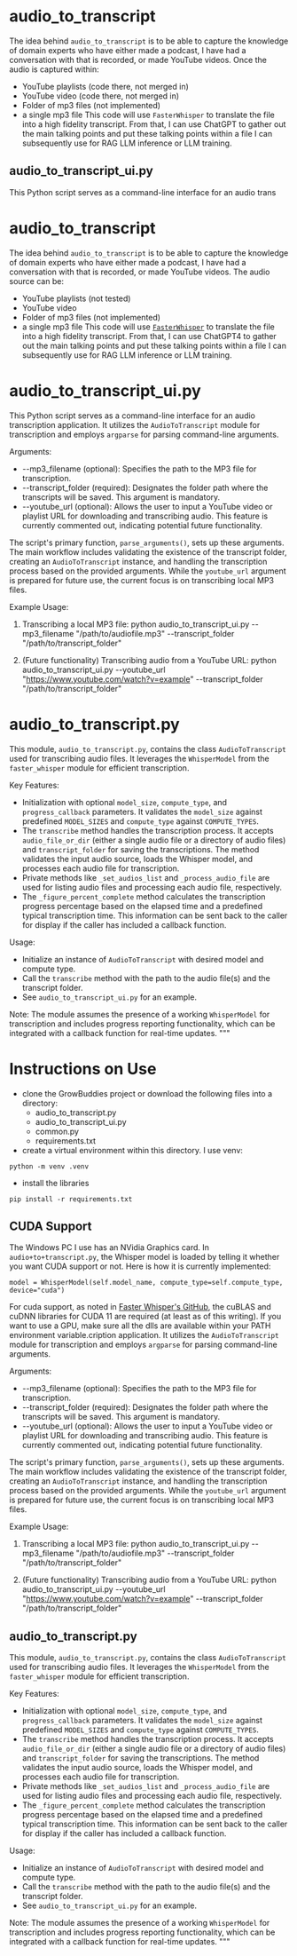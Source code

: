 
# audio_to_transcript
The idea behind `audio_to_transcript` is to be able to capture the knowledge of domain experts who have either made a podcast, I have had a conversation with that is recorded, or made YouTube videos.  Once the audio is captured within:
- YouTube playlists (code there, not merged in)
- YouTube video (code there, not merged in)
- Folder of mp3 files (not implemented)
- a single mp3 file
This code will use `FasterWhisper` to translate the file into a high fidelity transcript.  From that, I can use ChatGPT to gather out the main talking points and put these talking points within a file I can subsequently use for RAG LLM inference or LLM training.
## audio_to_transcript_ui.py
This Python script serves as a command-line interface for an audio trans
# audio_to_transcript
The idea behind `audio_to_transcript` is to be able to capture the knowledge of domain experts who have either made a podcast, I have had a conversation with that is recorded, or made YouTube videos.  The audio source can be:
- YouTube playlists (not tested)
- YouTube video 
- Folder of mp3 files (not implemented)
- a single mp3 file
This code will use [`FasterWhisper`](https://github.com/SYSTRAN/faster-whisper) to translate the file into a high fidelity transcript.  From that, I can use ChatGPT4 to gather out the main talking points and put these talking points within a file I can subsequently use for RAG LLM inference or LLM training.

# audio_to_transcript_ui.py
This Python script serves as a command-line interface for an audio transcription application. It utilizes the `AudioToTranscript` module for transcription and employs `argparse` for parsing command-line arguments.

Arguments:
- --mp3_filename (optional): Specifies the path to the MP3 file for transcription.
- --transcript_folder (required): Designates the folder path where the transcripts will be saved. This argument is mandatory.
- --youtube_url (optional): Allows the user to input a YouTube video or playlist URL for downloading and transcribing audio. This feature is currently commented out, indicating potential future functionality.

The script's primary function, `parse_arguments()`, sets up these arguments. The main workflow includes validating the existence of the transcript folder, creating an `AudioToTranscript` instance, and handling the transcription process based on the provided arguments. While the `youtube_url` argument is prepared for future use, the current focus is on transcribing local MP3 files.

Example Usage:
1. Transcribing a local MP3 file:
   python audio_to_transcript_ui.py --mp3_filename "/path/to/audiofile.mp3" --transcript_folder "/path/to/transcript_folder"

2. (Future functionality) Transcribing audio from a YouTube URL:
   python audio_to_transcript_ui.py --youtube_url "https://www.youtube.com/watch?v=example" --transcript_folder "/path/to/transcript_folder"

# audio_to_transcript.py
This module, `audio_to_transcript.py`, contains the class `AudioToTranscript` used for transcribing audio files. It leverages the `WhisperModel` from the `faster_whisper` module for efficient transcription.

Key Features:
- Initialization with optional `model_size`, `compute_type`, and `progress_callback` parameters. It validates the `model_size` against predefined `MODEL_SIZES` and `compute_type` against `COMPUTE_TYPES`.
- The `transcribe` method handles the transcription process. It accepts `audio_file_or_dir` (either a single audio file or a directory of audio files) and `transcript_folder` for saving the transcriptions. The method validates the input audio source, loads the Whisper model, and processes each audio file for transcription.
- Private methods like `_set_audios_list` and `_process_audio_file` are used for listing audio files and processing each audio file, respectively.
- The `_figure_percent_complete` method calculates the transcription progress percentage based on the elapsed time and a predefined typical transcription time. This information can be sent back to the caller for display if the caller has included a callback function.

Usage:
- Initialize an instance of `AudioToTranscript` with desired model and compute type.
- Call the `transcribe` method with the path to the audio file(s) and the transcript folder.
- See `audio_to_transcript_ui.py` for an example.

Note: The module assumes the presence of a working `WhisperModel` for transcription and includes progress reporting functionality, which can be integrated with a callback function for real-time updates.
"""
# Instructions on Use
- clone the GrowBuddies project or download the following files into a directory:
   - audio_to_transcript.py
   - audio_to_transcript_ui.py
   - common.py
   - requirements.txt
- create a virtual environment within this directory.  I use venv:
```
python -m venv .venv
```
- install the libraries
```
pip install -r requirements.txt
```
## CUDA Support
The Windows PC I use has an NVidia Graphics card.  In `audio+to+transcript.py`, the Whisper model is loaded by telling it whether you want CUDA support or not.  Here is how it is currently implemented:
```
model = WhisperModel(self.model_name, compute_type=self.compute_type, device="cuda")
```
For cuda support, as noted in [Faster Whisper's GitHub](https://github.com/SYSTRAN/faster-whisper?tab=readme-ov-file#gpu), the cuBLAS and cuDNN libraries for CUDA 11 are required (at least as of this writing). If you want to use a GPU, make sure all the dlls are available within your PATH environment variable.cription application. It utilizes the `AudioToTranscript` module for transcription and employs `argparse` for parsing command-line arguments.

Arguments:
- --mp3_filename (optional): Specifies the path to the MP3 file for transcription.
- --transcript_folder (required): Designates the folder path where the transcripts will be saved. This argument is mandatory.
- --youtube_url (optional): Allows the user to input a YouTube video or playlist URL for downloading and transcribing audio. This feature is currently commented out, indicating potential future functionality.

The script's primary function, `parse_arguments()`, sets up these arguments. The main workflow includes validating the existence of the transcript folder, creating an `AudioToTranscript` instance, and handling the transcription process based on the provided arguments. While the `youtube_url` argument is prepared for future use, the current focus is on transcribing local MP3 files.

Example Usage:
1. Transcribing a local MP3 file:
   python audio_to_transcript_ui.py --mp3_filename "/path/to/audiofile.mp3" --transcript_folder "/path/to/transcript_folder"

2. (Future functionality) Transcribing audio from a YouTube URL:
   python audio_to_transcript_ui.py --youtube_url "https://www.youtube.com/watch?v=example" --transcript_folder "/path/to/transcript_folder"

## audio_to_transcript.py
This module, `audio_to_transcript.py`, contains the class `AudioToTranscript` used for transcribing audio files. It leverages the `WhisperModel` from the `faster_whisper` module for efficient transcription.

Key Features:
- Initialization with optional `model_size`, `compute_type`, and `progress_callback` parameters. It validates the `model_size` against predefined `MODEL_SIZES` and `compute_type` against `COMPUTE_TYPES`.
- The `transcribe` method handles the transcription process. It accepts `audio_file_or_dir` (either a single audio file or a directory of audio files) and `transcript_folder` for saving the transcriptions. The method validates the input audio source, loads the Whisper model, and processes each audio file for transcription.
- Private methods like `_set_audios_list` and `_process_audio_file` are used for listing audio files and processing each audio file, respectively.
- The `_figure_percent_complete` method calculates the transcription progress percentage based on the elapsed time and a predefined typical transcription time. This information can be sent back to the caller for display if the caller has included a callback function.

Usage:
- Initialize an instance of `AudioToTranscript` with desired model and compute type.
- Call the `transcribe` method with the path to the audio file(s) and the transcript folder.
- See `audio_to_transcript_ui.py` for an example.

Note: The module assumes the presence of a working `WhisperModel` for transcription and includes progress reporting functionality, which can be integrated with a callback function for real-time updates.
"""

